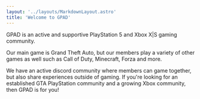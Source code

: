 ```yaml
---
layout: '../layouts/MarkdownLayout.astro'
title: 'Welcome to GPAD'
---
```


GPAD is an active and supportive PlayStation 5 and Xbox X|S gaming community.

Our main game is Grand Theft Auto, but our members play a variety of other games as well such as
Call of Duty, Minecraft, Forza and more.

We have an active discord community where members can game together, but also share experiences
outside of gaming. If you're looking for an established GTA PlayStation community and a growing
Xbox community, then GPAD is for you!
